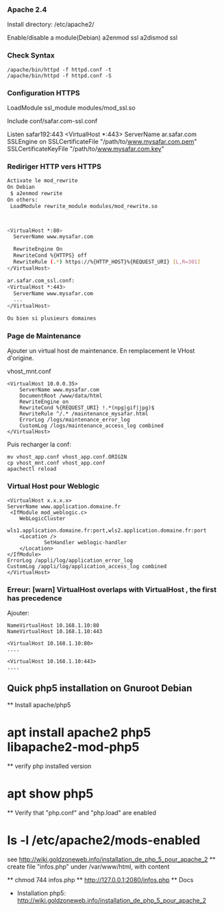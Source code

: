 ### Apache 2.4
Install directory:
  /etc/apache2/

Enable/disable a module(Debian)
  a2enmod ssl
  a2dismod ssl

### Check Syntax
	/apache/bin/httpd -f httpd.conf -t
	/apache/bin/httpd -f httpd.conf -S
	
### Configuration HTTPS

LoadModule ssl_module modules/mod_ssl.so


Include conf/safar.com-ssl.conf

Listen safar192:443
<VirtualHost *:443>
    ServerName ar.safar.com
    SSLEngine on
    SSLCertificateFile "/path/to/www.mysafar.com.pem"
    SSLCertificateKeyFile "/path/to/www.mysafar.com.key"
</VirtualHost>



### Rediriger HTTP vers HTTPS 

```sh
Activate le mod_rewrite
On Debian
 $ a2enmod rewrite
On others:
 LoadModule rewrite_module modules/mod_rewrite.so



<VirtualHost *:80>
  ServerName www.mysafar.com

  RewriteEngine On
  RewriteCond %{HTTPS} off
  RewriteRule (.*) https://%{HTTP_HOST}%{REQUEST_URI} [L,R=301] 
</VirtualHost>

ar.safar.com_ssl.conf:
<VirtualHost *:443>
  ServerName www.mysafar.com
  ...
</VirtualHost>

Ou bien si plusieurs domaines

```


### Page de Maintenance
Ajouter un virtual host de maintenance. En remplacement le VHost d'origine.

vhost_mnt.conf
```
<VirtualHost 10.0.0.35>
    ServerName www.mysafar.com
    DocumentRoot /www/data/html
    RewriteEngine on
    RewriteCond %{REQUEST_URI} !.*(npg|gif|jpg)$
    RewriteRule ^/.* /maintenance_mysafar.html
    ErrorLog /logs/maintenance_error_log
    CustomLog /logs/maintenance_access_log combined
</VirtualHost>
```

Puis recharger la conf:
	
	mv vhost_app.conf vhost_app.conf.ORIGIN
	cp vhost_mnt.conf vhost_app.conf
    apachectl reload

### Virtual Host pour Weblogic
	<VirtualHost x.x.x.x>
    ServerName www.application.domaine.fr
     <IfModule mod_weblogic.c>
        WebLogicCluster
               wls1.application.domaine.fr:port,wls2.application.domaine.fr:port
        <Location />
                SetHandler weblogic-handler
        </Location>
    </IfModule>
    ErrorLog /appli/log/application_error_log
    CustomLog /appli/log/application_access_log combined
	</VirtualHost>


### Erreur: [warn] VirtualHost overlaps with VirtualHost , the first has precedence
Ajouter:

	NameVirtualHost 10.168.1.10:80
	NameVirtualHost 10.168.1.10:443

	<VirtualHost 10.168.1.10:80>
	....
	
	<VirtualHost 10.168.1.10:443>
	....
	
	
## Quick php5 installation on Gnuroot Debian 
** Install apache/php5
   # apt install apache2 php5 libapache2-mod-php5
** verify php installed version
   # apt show php5
** Verify that "php.conf" and "php.load" are enabled
   # ls -l /etc/apache2/mods-enabled
   see http://wiki.goldzoneweb.info/installation_de_php_5_pour_apache_2
** create file "infos.php" under /var/www/html, with content
   <?php phpinfo(); ?>
** chmod 744 infos.php
** http://127.0.0.1:2080/infos.php
** Docs
   - Installation php5: http://wiki.goldzoneweb.info/installation_de_php_5_pour_apache_2
